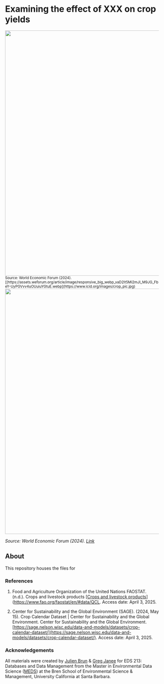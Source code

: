 # Examining the effect of XXX on crop yields

<img src="https://www.icid.org/images/crop_pic.jpg" width="800"/>


<sub>
Source: World Economic Forum (2024). [[https://assets.weforum.org/article/image/responsive_big_webp_vaD2It5Mi2mJI_M9JG_FbeY-UyPGVvv4uOUuiuYGtuE.webp](https://www.icid.org/images/crop_pic.jpg)
</sub>

<img src="https://assets.weforum.org/article/image/responsive_big_webp_vaD2It5Mi2mJI_M9JG_FbeY-UyPGVvv4uOUuiuYGtuE.webp" width="800" />

<p><em>Source: World Economic Forum (2024). <a href="https://assets.weforum.org/article/image/responsive_big_webp_vaD2It5Mi2mJI_M9JG_FbeY-UyPGVvv4uOUuiuYGtuE.webp">Link</a></em></p>


## About

This repository houses the files for 

### References

1. Food and Agriculture Organization of the United Nations FAOSTAT. (n.d.). Crops and livestock products [[Crops and livestock products](https://www.fao.org/faostat/en/#data/QCL)](https://www.fao.org/faostat/en/#data/QCL. Access date: April 3, 2025.

2. Center for Sustainability and the Global Environment (SAGE). (2024, May 15). Crop Calendar Dataset | Center for Sustainability and the Global Environment. Center for Sustainability and the Global Environment. [https://sage.nelson.wisc.edu/data-and-models/datasets/crop-calendar-dataset/](https://sage.nelson.wisc.edu/data-and-models/datasets/crop-calendar-dataset/). Access date: April 3, 2025.

### Acknowledgements

All materials were created by [Julien Brun](https://github.com/brunj7) & [Greg Janee](https://github.com/gjanee) for EDS 213: Databases and Data Management from the Master in Environmental Data Science ([MEDS](https://bren.ucsb.edu/masters-programs/master-environmental-data-science)) at the Bren School of Environmental Science & Management, University California at Santa Barbara.
